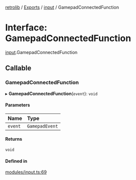 [retrolib](../README.md) / [Exports](../modules.md) / [input](../modules/input.md) / GamepadConnectedFunction

# Interface: GamepadConnectedFunction

[input](../modules/input.md).GamepadConnectedFunction

## Callable

### GamepadConnectedFunction

▸ **GamepadConnectedFunction**(`event`): `void`

#### Parameters

| Name | Type |
| :------ | :------ |
| `event` | `GamepadEvent` |

#### Returns

`void`

#### Defined in

[modules/input.ts:69](https://github.com/philbgarner/retrolib/blob/61e1edc/src/modules/input.ts#L69)
